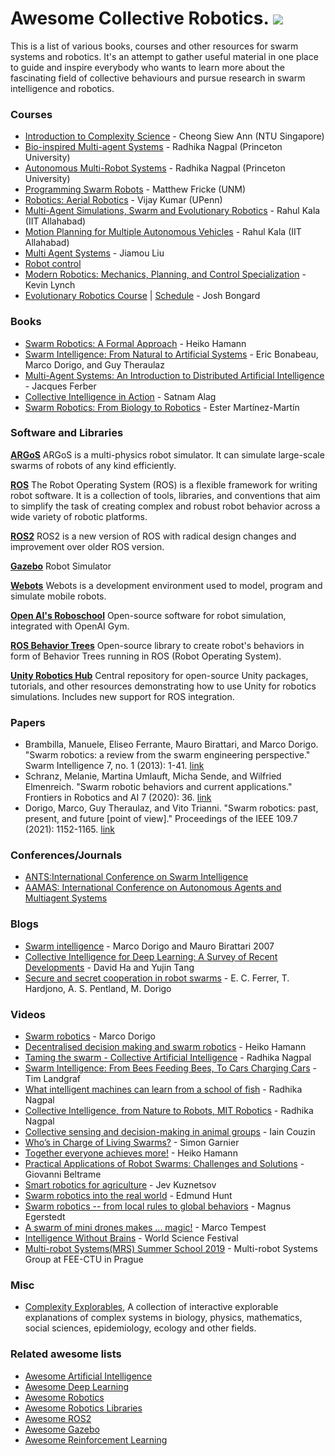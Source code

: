 
Awesome Collective Robotics. [![](https://cdn.rawgit.com/sindresorhus/awesome/d7305f38d29fed78fa85652e3a63e154dd8e8829/media/badge.svg)](https://github.com/sindresorhus/awesome)
================


This is a list of various books, courses and other resources for swarm systems and robotics. It's an attempt to gather useful material in one place to guide and inspire everybody who wants to learn more about the fascinating field of collective behaviours and pursue research in swarm intelligence and robotics. 


### Courses ###

* [Introduction to Complexity Science](https://in.coursera.org/learn/complexity) - Cheong Siew Ann
  (NTU Singapore)
* [Bio-inspired Multi-agent Systems](https://canvas.harvard.edu/courses/29752) - Radhika Nagpal (Princeton University)
* [Autonomous Multi-Robot Systems](https://canvas.harvard.edu/courses/37276) - Radhika Nagpal (Princeton University)
* [Programming Swarm Robots](http://fricke.co.uk/Teaching/CS591_Swarm_Robotics_2017fall/syllabus.pdf) -  Matthew Fricke (UNM)
* [Robotics: Aerial Robotics](https://www.coursera.org/learn/robotics-flight) - Vijay Kumar (UPenn)
* [Multi-Agent Simulations, Swarm and Evolutionary Robotics](https://youtube.com/playlist?list=PL_gtKJvFTv6h2vgbgIuPHAJRIOYkhH6Ca) - Rahul Kala (IIT Allahabad)
* [Motion Planning for Multiple Autonomous Vehicles](https://youtube.com/playlist?list=PL_gtKJvFTv6iLJa6LIDx-IfTXg9dizDfZ) - Rahul Kala (IIT Allahabad)
* [Multi Agent Systems](https://youtube.com/playlist?list=PL6RDsRnhhwyfDNW1wn3a4qcNPddrmJ1o_) - Jiamou Liu
* [Robot control](https://youtube.com/playlist?list=PLp8ijpvp8iCvFDYdcXqqYU5Ibl_aOqwjr) 
* [Modern Robotics: Mechanics, Planning, and Control Specialization](https://in.coursera.org/specializations/modernrobotics) - Kevin Lynch
* [Evolutionary Robotics Course](https://youtube.com/playlist?list=PLAuiGdPEdw0inlKisMbjDypCbvcb_GBN9) | [Schedule](https://docs.google.com/spreadsheets/d/1uaBpkv0fpSPGmgA8tbHBgRCI-cL2Qyx6gwnhzBJYJUE/edit#gid=0)  - Josh Bongard

### Books ###

* [Swarm Robotics: A Formal Approach](https://link.springer.com/book/10.1007/978-3-319-74528-2) - Heiko Hamann
* [Swarm Intelligence: From Natural to Artificial Systems](https://www.amazon.in/Swarm-Intelligence-Artificial-Institute-Complexity/dp/0195131592) - Eric Bonabeau, Marco Dorigo, and Guy Theraulaz
* [Multi-Agent Systems: An Introduction to Distributed Artificial Intelligence](https://www.amazon.com/Multi-Agent-Systems-Introduction-Distributed-Intelligence/dp/0201360489) - Jacques Ferber
* [Collective Intelligence in Action](https://www.manning.com/books/collective-intelligence-in-action) - Satnam Alag
* [Swarm Robotics: From Biology to Robotics](https://www.intechopen.com/books/3641) - Ester Martínez-Martín

### Software and Libraries ###

[**ARGoS**](https://www.argos-sim.info/index.php)
ARGoS is a multi-physics robot simulator. It can simulate large-scale swarms of robots of any kind efficiently.

[**ROS**](http://www.ros.org/)
The Robot Operating System (ROS) is a flexible framework for writing robot software. It is a collection of tools, libraries, and conventions that aim to simplify the task of creating complex and robust robot behavior across a wide variety of robotic platforms.

[**ROS2**](https://index.ros.org/doc/ros2/)
ROS2 is a new version of ROS with radical design changes and improvement over older ROS version.

[**Gazebo**](http://gazebosim.org/)
Robot Simulator

[**Webots**](https://www.cyberbotics.com/overview)
Webots is a development environment used to model, program and simulate mobile robots.

[**Open AI's Roboschool**](https://github.com/openai/roboschool)
Open-source software for robot simulation, integrated with OpenAI Gym.

[**ROS Behavior Trees**](https://github.com/miccol/ROS-Behavior-Tree)
Open-source library to create robot's behaviors in form of Behavior Trees running in ROS (Robot Operating System).

[**Unity Robotics Hub**](https://github.com/Unity-Technologies/Unity-Robotics-Hub)
Central repository for open-source Unity packages, tutorials, and other resources demonstrating how to use Unity for robotics simulations. Includes new support for ROS integration.


### Papers ###

* Brambilla, Manuele, Eliseo Ferrante, Mauro Birattari, and Marco Dorigo. "Swarm robotics: a review from the swarm engineering perspective." Swarm Intelligence 7, no. 1 (2013): 1-41. [link](https://link.springer.com/article/10.1007/s11721-012-0075-2)
* Schranz, Melanie, Martina Umlauft, Micha Sende, and Wilfried Elmenreich. "Swarm robotic behaviors and current applications." Frontiers in Robotics and AI 7 (2020): 36. [link](https://www.frontiersin.org/articles/10.3389/frobt.2020.00036/full) 
* Dorigo, Marco, Guy Theraulaz, and Vito Trianni. "Swarm robotics: past, present, and future [point of view]." Proceedings of the IEEE 109.7 (2021): 1152-1165. [link](https://www.researchgate.net/publication/352762371_Swarm_Robotics_Past_Present_and_Future)

### Conferences/Journals ###

* [ANTS:International Conference on Swarm Intelligence](https://link.springer.com/conference/swarm)
* [AAMAS: International Conference on Autonomous Agents and Multiagent Systems](https://aamas2023.soton.ac.uk/)


### Blogs ###

* [Swarm intelligence](http://www.scholarpedia.org/Swarm_intelligence) - Marco Dorigo and Mauro Birattari 2007
* [Collective Intelligence for Deep Learning: A Survey of Recent Developments](https://blog.otoro.net/2022/10/01/collectiveintelligence/?s=08) - David Ha and Yujin Tang
* [Secure and secret cooperation in robot swarms](https://www.media.mit.edu/publications/secure-and-secret-cooperation-in-robot-swarms/) - E. C. Ferrer, T. Hardjono, A. S. Pentland, M. Dorigo

### Videos ###

* [Swarm robotics](https://youtu.be/MbmbNiDZ1zE) - Marco Dorigo 
* [Decentralised decision making and swarm robotics](https://youtu.be/RQpC1Zgu6B8) - Heiko Hamann
* [Taming the swarm - Collective Artificial Intelligence](https://youtu.be/LHgVR0lzFJc) - Radhika Nagpal
* [Swarm Intelligence: From Bees Feeding Bees, To Cars Charging Cars](https://youtu.be/nM13CEOyajo) - Tim Landgraf 
* [What intelligent machines can learn from a school of fish](https://youtu.be/0bRocfcPhHU) - Radhika Nagpal
* [Collective Intelligence, from Nature to Robots, MIT Robotics](https://youtu.be/8_UBE9rUv2w) - Radhika Nagpal
* [Collective sensing and decision-making in animal groups](https://youtu.be/lWHYFoFRY34) - Iain Couzin
* [Who’s in Charge of Living Swarms?](https://youtu.be/ewMDssOQkiY) - Simon Garnier 
* [Together everyone achieves more!](https://youtu.be/stcgRnq6HZQ) - Heiko Hamann
* [Practical Applications of Robot Swarms: Challenges and Solutions](https://youtu.be/B_geMRf-xH0) - Giovanni Beltrame
* [Smart robotics for agriculture](https://youtu.be/6TGFWrM4byk) -  Jev Kuznetsov 
* [Swarm robotics into the real world](https://youtu.be/7nAzbZDn0RA) -  Edmund Hunt
* [Swarm robotics -- from local rules to global behaviors](https://youtu.be/ULKyXnQ9xWA) - Magnus Egerstedt 
* [A swarm of mini drones makes ... magic!](https://youtu.be/u2bQSKvZ2qI) - Marco Tempest
* [Intelligence Without Brains](https://youtu.be/RpwW9Lw2Ku4) - World Science Festival
* [Multi-robot Systems(MRS) Summer School 2019](https://youtube.com/playlist?list=PLPjuFI-_2rxxCr3AD7HBcFbCG6nvL56Rg) - Multi-robot Systems Group at FEE-CTU in Prague


### Misc ###

* [Complexity Explorables](https://www.complexity-explorables.org/), A collection of interactive explorable explanations of complex systems in biology, physics, mathematics, social sciences, epidemiology, ecology and other fields.



### Related awesome lists ###

* [Awesome Artificial Intelligence](https://github.com/owainlewis/awesome-artificial-intelligence)
* [Awesome Deep Learning](https://github.com/ChristosChristofidis/awesome-deep-learning)
* [Awesome Robotics](https://github.com/ahundt/awesome-robotics)
* [Awesome Robotics Libraries](https://github.com/jslee02/awesome-robotics-libraries)
* [Awesome ROS2](https://github.com/fkromer/awesome-ros2)
* [Awesome Gazebo](https://github.com/fkromer/awesome-gazebo)
* [Awesome Reinforcement Learning](https://github.com/aikorea/awesome-rl/)
